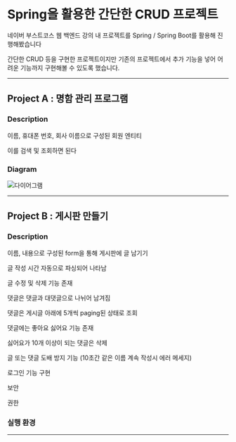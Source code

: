 # Spring을 활용한 간단한 CRUD 프로젝트

네이버 부스트코스 웹 백엔드 강의 내 프로젝트를 Spring / Spring Boot를 활용해 진행해봤습니다

간단한 CRUD 등을 구현한 프로젝트이지만 기존의 프로젝트에서 추가 기능을 넣어 어려운 기능까지 구현해볼 수 있도록 했습니다.

---

## Project A : 명함 관리 프로그램

### Description

이름, 휴대폰 번호, 회사 이름으로 구성된 회원 엔티티

이를 검색 및 조회하면 된다

### Diagram

![다이어그램](https://user-images.githubusercontent.com/67625677/140455384-33d78ae2-ef1c-4b8e-9070-54b5c424b315.png)

---

## Project B : 게시판 만들기

### Description

이름, 내용으로 구성된 form을 통해 게시판에 글 남기기

글 작성 시간 자동으로 파싱되어 나타남

글 수정 및 삭제 기능 존재

댓글은 댓글과 대댓글으로 나뉘어 남겨짐

댓글은 게시글 아래에 5개씩 paging된 상태로 조회

댓글에는 좋아요 싫어요 기능 존재

싫어요가 10개 이상이 되는 댓글은 삭제

글 또는 댓글 도배 방지 기능 (10초간 같은 이름 계속 작성시 에러 메세지)

로그인 기능 구현

보안

권한

### 실행 환경

---